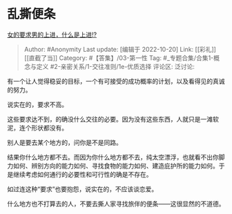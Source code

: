 # 乱撕便条
[女的要求男的上进，什么是上进!?](https://www.zhihu.com/question/552016521/answer/2722350617)

> Author: #Anonymity
> Last update: [编辑于 2022-10-20]
> Link: [[彩礼]] [[直截了当]]
> Category: #【答集】/03-第一性
> Tag: #_专题合集/合集1-概念与定义 #2-亲密关系/1-交往准则/1e-优质选择
> 评论区:
> 泛讨论:

有一个让人觉得稳妥的目标，一个有可接受的成功概率的计划，以及看得见的真诚的努力。

说实在的，要求不高。

这些要求达不到，的确没什么交往的必要。因为没有这些东西，人就只是一滩软泥，连个形状都没有。

别人是要去某个地方的，问你是不是同路。

结果你什么地方都不去。而因为你什么地方都不去，纯太空漂浮，也就看不出你脚力如何、辨别方向的能力如何、寻找食物的能力如何、建造庇护所的能力如何。于是继续考虑如何通行的必要性和可行性的确是不存在。

如过连这种“要求”也要抱怨，说实在的，不应该谈恋爱。

什么地方也不打算去的人，不要去撕人家寻找旅伴的便条——这很显然的不道德。
